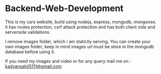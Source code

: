 # Backend-Web-Development

This is my cars website, bulid using nodejs, express, mongodb, mongoose.
it has routes protection, csrf attack protection and has both client side and serverside validations.

I remove images folder, which i am staticlly serving. You can create your own images folder, keep in mind images url must be store in the mongodb database before using it.

If you need my images and video or for any query mail me on  : kadyansahil5111@gmail.com 


